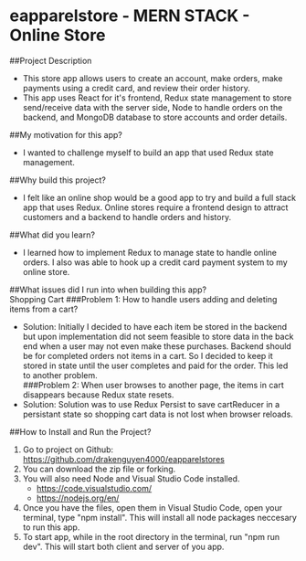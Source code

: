 # eapparelstore - MERN STACK - Online Store

##Project Description
- This store app allows users to create an account, make orders, make payments using a credit card, and review their order history.  
- This app uses React for it's frontend, Redux state management to store send/receive data with the server side, Node to handle orders on the backend, and MongoDB database to store accounts and order details.  

##My motivation for this app?  
- I wanted to challenge myself to build an app that used Redux state management. 

##Why build this project?
- I felt like an online shop would be a good app to try and build a full stack app that uses Redux.  Online stores require a frontend design to attract customers and a backend to handle orders and history.

##What did you learn?
- I learned how to implement Redux to manage state to handle online orders.  I also was able to hook up a credit card payment system to my online store.  

##What issues did I run into when building this app?  
Shopping Cart 
###Problem 1: How to handle users adding and deleting items from a cart?  
- Solution: Initially I decided to have each item be stored in the backend but upon implementation did not seem feasible to store data in the back end when a user may not even make these purchases.  Backend should be for completed orders not items in a cart.  So I decided to keep it stored in state until the user completes and paid for the order.  This led to another problem.  
###Problem 2: When user browses to another page, the items in cart disappears because Redux state resets.  
- Solution: Solution was to use Redux Persist to save cartReducer in a persistant state so shopping cart data is not lost when browser reloads.  
 
##How to Install and Run the Project? 
1. Go to project on Github: https://github.com/drakenguyen4000/eapparelstores
2. You can download the zip file or forking.  
3. You will also need Node and Visual Studio Code installed.  
   - https://code.visualstudio.com/
   - https://nodejs.org/en/
4. Once you have the files, open them in Visual Studio Code, open your terminal, type "npm install".  This will install all node packages neccesary to run this app.  
5. To start app, while in the root directory in the terminal, run "npm run dev".  This will start both client and server of you app.  





